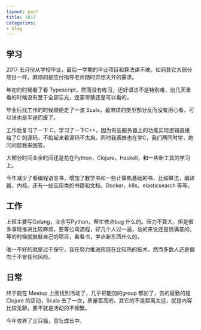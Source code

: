 ```yaml
---
layout: post
title: 2017
categories:
- blog
---
```


## 学习
2017 五月份从学校毕业，最后一学期的毕业项目和算法课不难。如同其它大部分项目一样，麻烦的是应付指导老师随时异想天开的需求。

年初的时候看了看 Typescript，然而没有练习，还好语法不是特别难，前几天重看的时候没有至于全部忘光，连蒙带猜还是可以看的。

毕业后找工作的时候顺便走了一波 Scala，最麻烦的类型部分反而没有用心看，可以说也是半途而废了。

工作后复习了一下 C，学习了一下C++，因为有些服务器上的功能实现逻辑直接给了C 的源码，不捡起来看源码不太爽。同时我表妹也在学C，我们两同时学，她问问题我来回答。

大部分时间业余时间还是花在Python，Clojure，Haskell，和一些新工具的学习上。

今年减少了看编程语言书，增加了数学书和一些计算机基础的书，比如算法，编译器，内核。还有一些应用类的书籍和文档，Docker，k8s，elasticsearch 等等。

## 工作
上班主要写Golang，业余写Python，帮忙修点bug 什么的。压力不算大，但是很多事情推进比较麻烦，要等公司流程，好几个人过一遍，总的来说还是很满意的。等的时候就敲敲自己的项目，看看书，学点新东西什么的。

唯一不好的就是过于保守，我在努力推进用现在比较热的技术，然而多数人还是偏向于不冒任何风险。

## 日常

终于能在 Meetup 上面找到活动了，几乎把能加的group 都加了，去的最勤的是Clojure 的活动，Scala 去了一次，质量蛮高的。其它的不是距离太远，就是内容比较无聊，要不就是活动的不频繁。

今年收养了三只猫，茁壮成长中。



